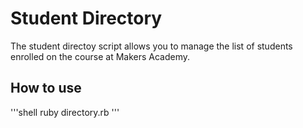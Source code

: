 Student Directory
=================

The student directoy script allows you to manage the list of students enrolled on the course at Makers Academy.

How to use
----------

'''shell
ruby directory.rb
'''